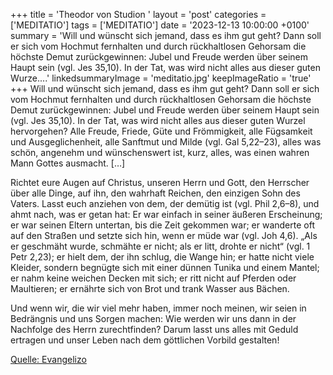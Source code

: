 +++
title = 'Theodor von Studion  '
layout = 'post'
categories = ['MEDITATIO']
tags = ['MEDITATIO']
date = '2023-12-13 10:00:00 +0100'
summary = 'Will und wünscht sich jemand, dass es ihm gut geht? Dann soll er sich vom Hochmut fernhalten und durch rückhaltlosen Gehorsam die höchste Demut zurückgewinnen: Jubel und Freude werden über seinem Haupt sein (vgl. Jes 35,10). In der Tat, was wird nicht alles aus dieser guten Wurze....'
linkedsummaryImage = 'meditatio.jpg'
keepImageRatio = 'true'
+++
Will und wünscht sich jemand, dass es ihm gut geht? Dann soll er sich vom Hochmut fernhalten und durch rückhaltlosen Gehorsam die höchste Demut zurückgewinnen: Jubel und Freude werden über seinem Haupt sein (vgl. Jes 35,10). In der Tat, was wird nicht alles aus dieser guten Wurzel hervorgehen? Alle Freude, Friede, Güte und Frömmigkeit, alle Fügsamkeit und Ausgeglichenheit, alle Sanftmut und Milde (vgl.<!--more--> Gal 5,22–23), alles was schön, angenehm und wünschenswert ist, kurz, alles, was einen wahren Mann Gottes ausmacht. […]

Richtet eure Augen auf Christus, unseren Herrn und Gott, den Herrscher über alle Dinge, auf ihn, den wahrhaft Reichen, den einzigen Sohn des Vaters. Lasst euch anziehen von dem, der demütig ist (vgl. Phil 2,6–8), und ahmt nach, was er getan hat: Er war einfach in seiner äußeren Erscheinung; er war seinen Eltern untertan, bis die Zeit gekommen war; er wanderte oft auf den Straßen und setzte sich hin, wenn er müde war (vgl. Joh 4,6). „Als er geschmäht wurde, schmähte er nicht; als er litt, drohte er nicht“ (vgl. 1 Petr 2,23); er hielt dem, der ihn schlug, die Wange hin; er hatte nicht viele Kleider, sondern begnügte sich mit einer dünnen Tunika und einem Mantel; er nahm keine weichen Decken mit sich; er ritt nicht auf Pferden oder Maultieren; er ernährte sich von Brot und trank Wasser aus Bächen.

Und wenn wir, die wir viel mehr haben, immer noch meinen, wir seien in Bedrängnis und uns Sorgen machen: Wie werden wir uns dann in der Nachfolge des Herrn zurechtfinden? Darum lasst uns alles mit Geduld ertragen und unser Leben nach dem göttlichen Vorbild gestalten!



[Quelle: Evangelizo](https://evangeliumtagfuertag.org/DE/gospel)
